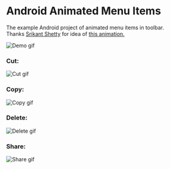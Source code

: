 # Android Animated Menu Items

The example Android project of animated menu items in toolbar.  
Thanks [Srikant Shetty](https://dribbble.com/Srikant "Srikant's profile on Dribble") for idea of [this animation.](https://dribbble.com/shots/2428762-Cut-Copy-Share-Delete "Page of animation on Dribble")

![Demo gif](https://cloud.githubusercontent.com/assets/1766863/22852741/c9cb553c-f064-11e6-88df-59052d1eb3ff.gif)

### Cut:

![Cut gif](https://cloud.githubusercontent.com/assets/1766863/22842098/d2d84960-eff5-11e6-8a29-cc24726e1510.gif)

### Copy:

![Copy gif](https://cloud.githubusercontent.com/assets/1766863/22842723/23b70ee6-eff8-11e6-980d-4416a875ce67.gif)

### Delete:

![Delete gif](https://cloud.githubusercontent.com/assets/1766863/22842738/348e7db2-eff8-11e6-9fba-a736fe3ba7f4.gif)

### Share:

![Share gif](https://cloud.githubusercontent.com/assets/1766863/22841047/c3884d1a-eff1-11e6-92a0-77a308a8d2af.gif)

